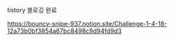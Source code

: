 
tistory 블로깅 완료

https://bouncy-snipe-937.notion.site/Challenge-1-4-18-12a73b0bf3854a67bc8498c9d94fd9d3
